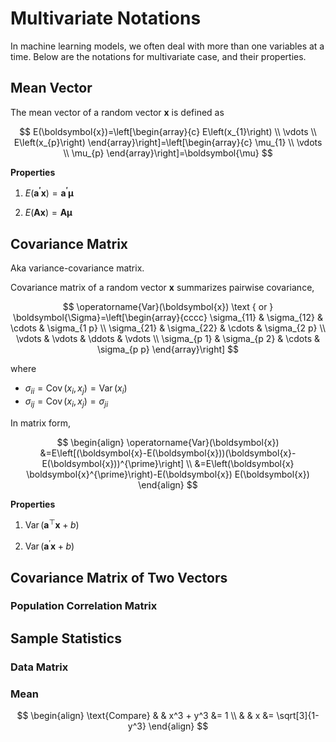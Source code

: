 # Multivariate Notations

In machine learning models, we often deal with more than one variables at a time. Below are the notations for multivariate case, and their properties.


## Mean Vector

The mean vector of a random vector $\boldsymbol{x}$ is defined as

$$
E(\boldsymbol{x})=\left[\begin{array}{c}
E\left(x_{1}\right) \\
\vdots \\
E\left(x_{p}\right)
\end{array}\right]=\left[\begin{array}{c}
\mu_{1} \\
\vdots \\
\mu_{p}
\end{array}\right]=\boldsymbol{\mu}
$$

**Properties**

1. $E\left(\boldsymbol{a}^{\boldsymbol{\prime}} \boldsymbol{x}\right)=\boldsymbol{a}^{\boldsymbol{\prime}} \boldsymbol{\mu}$

1. $E(\boldsymbol{A x})=\boldsymbol{A} \boldsymbol{\mu}$

## Covariance Matrix

Aka variance-covariance matrix.

Covariance matrix of a random vector $\boldsymbol{x}$ summarizes pairwise covariance,

$$
\operatorname{Var}(\boldsymbol{x}) \text { or } \boldsymbol{\Sigma}=\left[\begin{array}{cccc}
\sigma_{11} & \sigma_{12} & \cdots & \sigma_{1 p} \\
\sigma_{21} & \sigma_{22} & \cdots & \sigma_{2 p} \\
\vdots & \vdots & \ddots & \vdots \\
\sigma_{p 1} & \sigma_{p 2} & \cdots & \sigma_{p p}
\end{array}\right]
$$

where
- $\sigma_{ii} = \operatorname{Cov}\left( x_i, x_j \right) = \operatorname{Var}\left( x_i \right)$
- $\sigma_{ij} = \operatorname{Cov}\left( x_i, x_j \right) = \sigma_{ji}$

In matrix form,

$$
\begin{align}
\operatorname{Var}(\boldsymbol{x})
&=E\left[(\boldsymbol{x}-E(\boldsymbol{x}))(\boldsymbol{x}-E(\boldsymbol{x}))^{\prime}\right] \\
&=E\left(\boldsymbol{x} \boldsymbol{x}^{\prime}\right)-E(\boldsymbol{x}) E(\boldsymbol{x})
\end{align}
$$

**Properties**

1. $\operatorname{Var}\left( \boldsymbol{a}^\top \boldsymbol{x} + b \right)$

1. $\operatorname{Var}\left( \boldsymbol{a}^\prime \boldsymbol{x} + b \right)$


## Covariance Matrix of Two Vectors


### Population Correlation Matrix

## Sample Statistics

### Data Matrix

### Mean


$$
\begin{align}    
\text{Compare} &    &  x^3 + y^3 &= 1               \\
                  &  &          x &= \sqrt[3]{1-y^3}
\end{align}
$$
